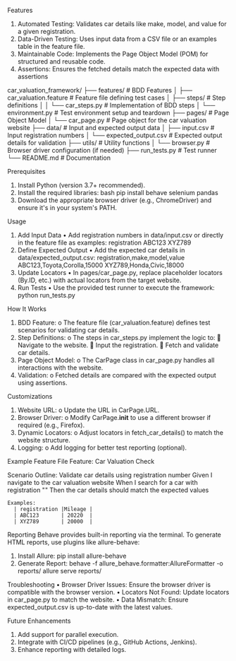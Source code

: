 Features
1.	Automated Testing: Validates car details like make, model, and value for a given registration.
2.	Data-Driven Testing: Uses input data from a CSV file or an examples table in the feature file.
3.	Maintainable Code: Implements the Page Object Model (POM) for structured and reusable code.
4.	Assertions: Ensures the fetched details match the expected data with assertions

car_valuation_framework/
├── features/                 # BDD Features
│   ├── car_valuation.feature # Feature file defining test cases
│   ├── steps/                # Step definitions
│   │   └── car_steps.py      # Implementation of BDD steps
│   └── environment.py        # Test environment setup and teardown
├── pages/                    # Page Object Model
│   └── car_page.py           # Page object for the car valuation website
├── data/                     # Input and expected output data
│   ├── input.csv             # Input registration numbers
│   └── expected_output.csv   # Expected output details for validation
├── utils/                    # Utility functions
│   └── browser.py            # Browser driver configuration (if needed)
├── run_tests.py              # Test runner
└── README.md                 # Documentation


Prerequisites
1.	Install Python (version 3.7+ recommended).
2.	Install the required libraries:
bash
pip install behave selenium pandas
3.	Download the appropriate browser driver (e.g., ChromeDriver) and ensure it's in your system's PATH.

Usage
1. Add Input Data
•	Add registration numbers in data/input.csv or directly in the feature file as examples:
registration
ABC123
XYZ789
2. Define Expected Output
•	Add the expected car details in data/expected_output.csv:
registration,make,model,value
ABC123,Toyota,Corolla,15000
XYZ789,Honda,Civic,18000
3. Update Locators
•	In pages/car_page.py, replace placeholder locators (By.ID, etc.) with actual locators from the target website.
4. Run Tests
•	Use the provided test runner to execute the framework:
python run_tests.py
 
How It Works
1.	BDD Feature:
o	The feature file (car_valuation.feature) defines test scenarios for validating car details.
2.	Step Definitions:
o	The steps in car_steps.py implement the logic to:
	Navigate to the website.
	Input the registration.
	Fetch and validate car details.
3.	Page Object Model:
o	The CarPage class in car_page.py handles all interactions with the website.
4.	Validation:
o	Fetched details are compared with the expected output using assertions.
 
Customizations
1.	Website URL:
o	Update the URL in CarPage.URL.
2.	Browser Driver:
o	Modify CarPage.__init__ to use a different browser if required (e.g., Firefox).
3.	Dynamic Locators:
o	Adjust locators in fetch_car_details() to match the website structure.
4.	Logging:
o	Add logging for better test reporting (optional).
 
Example Feature File
Feature: Car Valuation Check

  Scenario Outline: Validate car details using registration number
    Given I navigate to the car valuation website
    When I search for a car with registration "<registration>"
    Then the car details should match the expected values

    Examples:
      | registration |Mileage |
      | ABC123       | 20220  |
      | XYZ789       | 20000  |
 
Reporting
Behave provides built-in reporting via the terminal. To generate HTML reports, use plugins like allure-behave:
1.	Install Allure:
pip install allure-behave
2.	Generate Report:
behave -f allure_behave.formatter:AllureFormatter -o reports/
allure serve reports/
 
Troubleshooting
•	Browser Driver Issues: Ensure the browser driver is compatible with the browser version.
•	Locators Not Found: Update locators in car_page.py to match the website.
•	Data Mismatch: Ensure expected_output.csv is up-to-date with the latest values.
 
Future Enhancements
1.	Add support for parallel execution.
2.	Integrate with CI/CD pipelines (e.g., GitHub Actions, Jenkins).
3.	Enhance reporting with detailed logs.

